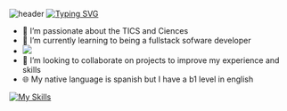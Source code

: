 ![header](https://capsule-render.vercel.app/api?type=wave&color=1C768F&height=300&section=header&text=FullStackDeveloper&fontAlignY=30&fontSize=70)
[![Typing SVG](https://readme-typing-svg.demolab.com/?lines=Samuel+Cordoba+or;Scorhenao)](https://git.io/typing-svg)
- 🏁 I’m passionate about the TICS and Ciences
- 🌱 I’m currently learning to being a fullstack sofware developer
- <img src="https://media.licdn.com/dms/image/D4E0BAQEENLwyDdDx6A/company-logo_200_200/0/1707255460963/riwi_io_logo?e=1729123200&v=beta&t=F6cZ_zbx8mQNzXQBARR7cDM_cPF_1v-Up5C4-cwbRbc" />
- 🔎 I’m looking to collaborate on projects to improve my experience and skills
- 🌐 My native language is spanish but I have a b1 level in english

[![My Skills](https://skillicons.dev/icons?i=js,html,css,bootstrap,discord,git,github,laravel,linux,mysql,nodejs,npm,php,py,tailwind,ubuntu,vscode,windows,nestjs,ts)](https://skillicons.dev)
